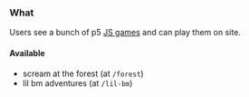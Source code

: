 ### What
Users see a bunch of p5 [JS games](https://p5js.org/) and can play them on site.

#### Available
- scream at the forest (at `/forest`)
- lil bm adventures (at `/lil-bm`)
